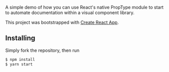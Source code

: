 A simple demo of how you can use React's native PropType module to start to automate documentation within a visual component library.

This project was bootstrapped with [Create React App](https://github.com/facebookincubator/create-react-app).

## Installing

Simply fork the repository, then run
```bash
$ npm install
$ yarn start
```
